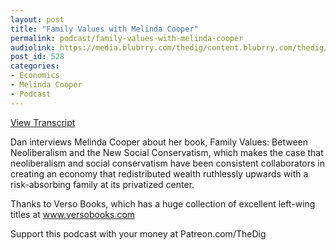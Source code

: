 ```yaml
---
layout: post
title: "Family Values with Melinda Cooper"
permalink: podcast/family-values-with-melinda-cooper
audiolink: https://media.blubrry.com/thedig/content.blubrry.com/thedig/The_Dig_-_EP_172_-_Cooper.mp3
post_id: 528
categories: 
- Economics
- Melinda Cooper
- Podcast
---
```


[View Transcript](https://www.thedigradio.com/transcripts/transcript-family-values-with-melinda-cooper/)


Dan interviews Melinda Cooper about her book, Family Values: Between Neoliberalism and the New Social Conservatism, which makes the case that neoliberalism and social conservatism have been consistent collaborators in creating an economy that redistributed wealth ruthlessly upwards with a risk-absorbing family at its privatized center.

Thanks to Verso Books, which has a huge collection of excellent left-wing titles at www.versobooks.com

Support this podcast with your money at Patreon.com/TheDig

 
